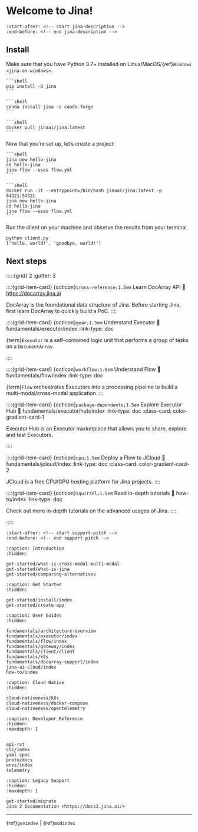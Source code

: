 # Welcome to Jina!

```{include} ../README.md
:start-after: <!-- start jina-description -->
:end-before: <!-- end jina-description -->
```

## Install

Make sure that you have Python 3.7+ installed on Linux/MacOS/{ref}`Windows <jina-on-windows>`.

````{tab} via PyPI
```shell
pip install -U jina
```
````
````{tab} via Conda
```shell
conda install jina -c conda-forge
```
````
````{tab} via Docker
```shell
docker pull jinaai/jina:latest
```
````

Now that you’re set up, let’s create a project:

````{tab} In host
```shell
jina new hello-jina
cd hello-jina
jina flow --uses flow.yml
```
````
````{tab} Inside Docker
```shell
docker run -it --entrypoint=/bin/bash jinaai/jina:latest -p 54321:54321
jina new hello-jina
cd hello-jina
jina flow --uses flow.yml
```
````

Run the client on your machine and observe the results from your terminal.

```shell
python client.py
['hello, world!', 'goodbye, world!']
```


## Next steps

:::::{grid} 2
:gutter: 3


::::{grid-item-card} {octicon}`cross-reference;1.5em` Learn DocArray API
:link: https://docarray.jina.ai

DocArray is the foundational data structure of Jina. Before starting Jina, first learn DocArray to quickly build a PoC. 
::::

::::{grid-item-card} {octicon}`gear;1.5em` Understand Executor
:link: fundamentals/executor/index
:link-type: doc

{term}`Executor` is a self-contained logic unit that performs a group of tasks on a `DocumentArray`.

::::

::::{grid-item-card} {octicon}`workflow;1.5em` Understand Flow
:link: fundamentals/flow/index
:link-type: doc


{term}`Flow` orchestrates Executors into a processing pipeline to build a multi-modal/cross-modal application
::::

::::{grid-item-card} {octicon}`package-dependents;1.5em` Explore Executor Hub
:link: fundamentals/executor/hub/index
:link-type: doc
:class-card: color-gradient-card-1


Executor Hub is an Executor marketplace that allows you to share, explore and test Executors.

::::


::::{grid-item-card} {octicon}`cpu;1.5em` Deploy a Flow to JCloud
:link: fundamentals/jcloud/index
:link-type: doc
:class-card: color-gradient-card-2

JCloud is a free CPU/GPU hosting platform for Jina projects.
::::




::::{grid-item-card} {octicon}`squirrel;1.5em` Read in-depth tutorials
:link: how-to/index
:link-type: doc

Check out more in-depth tutorials on the advanced usages of Jina.
::::


:::::

```{include} ../README.md
:start-after: <!-- start support-pitch -->
:end-before: <!-- end support-pitch -->
```

```{toctree}
:caption: Introduction
:hidden:

get-started/what-is-cross-modal-multi-modal
get-started/what-is-jina
get-started/comparing-alternatives
```

```{toctree}
:caption: Get Started
:hidden:

get-started/install/index
get-started/create-app
```

```{toctree}
:caption: User Guides
:hidden:

fundamentals/architecture-overview
fundamentals/executor/index
fundamentals/flow/index
fundamentals/gateway/index
fundamentals/client/client
fundamentals/k8s
fundamentals/docarray-support/index
jina-ai-cloud/index
how-to/index

```

```{toctree}
:caption: Cloud Native
:hidden:

cloud-nativeness/k8s
cloud-nativeness/docker-compose
cloud-nativeness/opentelemetry
```



```{toctree}
:caption: Developer Reference
:hidden:
:maxdepth: 1


api-rst
cli/index
yaml-spec
proto/docs
envs/index
telemetry
```

```{toctree}
:caption: Legacy Support
:hidden:
:maxdepth: 1

get-started/migrate
Jina 2 Documentation <https://docs2.jina.ai/>
```


---
{ref}`genindex` | {ref}`modindex`

